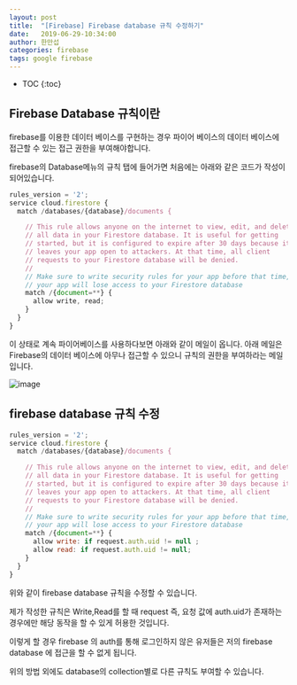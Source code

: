 ```yaml
---
layout: post
title:  "[Firebase] Firebase database 규칙 수정하기"
date:   2019-06-29-10:34:00
author: 한만섭
categories: firebase
tags: google firebase
---
```


* TOC
{:toc}


## Firebase Database 규칙이란 

firebase를 이용한 데이터 베이스를 구현하는 경우 파이어 베이스의 데이터 베이스에 접근할 수 있는 접근 권한을 부여해야합니다. 

firebase의 Database메뉴의 규칙 탭에 들어가면 처음에는 아래와 같은 코드가 작성이 되어있습니다. 

```js
rules_version = '2';
service cloud.firestore {
  match /databases/{database}/documents {

    // This rule allows anyone on the internet to view, edit, and delete
    // all data in your Firestore database. It is useful for getting
    // started, but it is configured to expire after 30 days because it
    // leaves your app open to attackers. At that time, all client
    // requests to your Firestore database will be denied.
    //
    // Make sure to write security rules for your app before that time, or else
    // your app will lose access to your Firestore database
    match /{document=**} {
      allow write, read;
    }
  }
}
```

이 상태로 계속 파이어베이스를 사용하다보면 아래와 같이 메일이 옵니다. 아래 메일은 Firebase의 데이터 베이스에 아무나 접근할 수 있으니 규칙의 권한을 부여하라는 메일입니다.

<script async src="https://pagead2.googlesyndication.com/pagead/js/adsbygoogle.js"></script>
<!-- n잡 블로그 사각형 -->
<ins class="adsbygoogle"
     style="display:block"
     data-ad-client="ca-pub-4877378276818686"
     data-ad-slot="2552901794"
     data-ad-format="auto"
     data-full-width-responsive="true"></ins>
<script>
     (adsbygoogle = window.adsbygoogle || []).push({});
</script>

![image](https://user-images.githubusercontent.com/46010705/86005474-aadcc800-ba4f-11ea-87ce-d41f621038c2.png)

## firebase database 규칙 수정

```js
rules_version = '2';
service cloud.firestore {
  match /databases/{database}/documents {

    // This rule allows anyone on the internet to view, edit, and delete
    // all data in your Firestore database. It is useful for getting
    // started, but it is configured to expire after 30 days because it
    // leaves your app open to attackers. At that time, all client
    // requests to your Firestore database will be denied.
    //
    // Make sure to write security rules for your app before that time, or else
    // your app will lose access to your Firestore database
    match /{document=**} {
      allow write: if request.auth.uid != null ;
      allow read: if request.auth.uid != null;
    }
  }
}
```

위와 같이 firebase database 규칙을 수정할 수 있습니다. 

제가 작성한 규칙은 Write,Read를 할 때 request 즉, 요청 값에 auth.uid가 존재하는 경우에만 해당 동작을 할 수 있게 허용한 것입니다. 

이렇게 할 경우 firebase 의 auth를 통해 로그인하지 않은 유저들은 저의 firebase database 에 접근을 할 수 없게 됩니다. 

위의 방법 외에도 database의 collection별로 다른 규칙도 부여할 수 있습니다. 